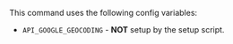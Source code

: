 This command uses the following config variables:

- `API_GOOGLE_GEOCODING` - **NOT** setup by the setup script.
